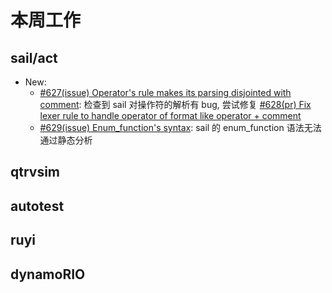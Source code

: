 # 本周工作

## sail/act

- New:
  - [#627(issue) Operator's rule makes its parsing disjointed with comment](https://github.com/rems-project/sail/issues/627): 检查到 sail 对操作符的解析有 bug, 尝试修复 [#628(pr) Fix lexer rule to handle operator of format like operator + comment](https://github.com/rems-project/sail/pull/628)
  - [#629(issue) Enum_function's syntax](https://github.com/rems-project/sail/issues/629): sail 的 enum_function 语法无法通过静态分析

## qtrvsim

## autotest

## ruyi

## dynamoRIO
